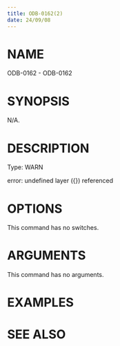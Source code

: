 ```yaml
---
title: ODB-0162(2)
date: 24/09/08
---
```


# NAME

ODB-0162 - ODB-0162

# SYNOPSIS

N/A.

# DESCRIPTION

Type: WARN

error: undefined layer ({}) referenced

# OPTIONS

This command has no switches.

# ARGUMENTS

This command has no arguments.

# EXAMPLES

# SEE ALSO

